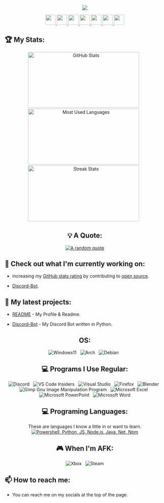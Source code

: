<div align="center">

  <a href="https://www.twitch.tv/gamingevolutioncentre" target="_blank" rel="noreferrer"><img
src="https://img.shields.io/twitch/status/gamingevolutioncentre?logo=twitchsx&style=for-the-badge&color=6441a4&labelColor=1c1917&label=TWITCH+STATUS" /></a>

  <a href="https://www.github.com/GamingEvolutionCentre" target="_blank" rel="noreferrer"> <picture> <source media="(prefers-color-scheme: dark)" srcset="https://raw.githubusercontent.com/danielcranney/readme-generator/main/public/icons/socials/github-dark.svg" /> <source media="(prefers-color-scheme: light)" srcset="https://raw.githubusercontent.com/danielcranney/readme-generator/main/public/icons/socials/github.svg" /> <img src="https://raw.githubusercontent.com/danielcranney/readme-generator/main/public/icons/socials/github.svg" width="32" height="32" /> </picture> </a>
  <a href="https://www.discord.gg/yWfKYRWDF6" target="_blank" rel="noreferrer"> <picture> <source media="(prefers-color-scheme: dark)" srcset="https://raw.githubusercontent.com/danielcranney/readme-generator/main/public/icons/socials/discord-dark.svg" /> <source media="(prefers-color-scheme: light)" srcset="https://raw.githubusercontent.com/danielcranney/readme-generator/main/public/icons/socials/discord.svg" /> <img src="https://raw.githubusercontent.com/danielcranney/readme-generator/main/public/icons/socials/discord.svg" width="32" height="32" /> </picture> </a>
  <a href="https://www.twitch.tv/gamingevolutioncentre" target="_blank" rel="noreferrer"> <picture> <source media="(prefers-color-scheme: dark)" srcset="https://raw.githubusercontent.com/danielcranney/readme-generator/main/public/icons/socials/twitch-dark.svg" /> <source media="(prefers-color-scheme: light)" srcset="https://raw.githubusercontent.com/danielcranney/readme-generator/main/public/icons/socials/twitch.svg" /> <img src="https://raw.githubusercontent.com/danielcranney/readme-generator/main/public/icons/socials/twitch.svg" width="32" height="32" /> </picture> </a>
  <a href="https://www.youtube.com/@GamingEvolutionCentre" target="_blank" rel="noreferrer"> <picture> <source media="(prefers-color-scheme: dark)" srcset="https://raw.githubusercontent.com/danielcranney/readme-generator/main/public/icons/socials/youtube-dark.svg" /> <source media="(prefers-color-scheme: light)" srcset="https://raw.youtube.svg" /> <img src="https://raw.githubusercontent.com/danielcranney/readme-generator/main/public/icons/socials/youtube.svg" width="32" height="32" /> </picture> </a>
  <a href="http://www.facebook.com/GamingEvolutionCentre" target="_blank" rel="noreferrer"> <picture> <source media="(prefers-color-scheme: dark)" srcset="https://raw.githubusercontent.com/danielcranney/readme-generator/main/public/icons/socials/facebook-dark.svg" /> <source media="(prefers-color-scheme: light)" srcset="https://raw.githubusercontent.com/danielcranney/readme-generator/main/public/icons/socials/facebook.svg" /> <img src="https://raw.githubusercontent.com/danielcranney/readme-generator/main/public/icons/socials/facebook.svg" width="32" height="32" /> </picture> </a>
  <a href="http://www.instagram.com/GamingEvolutionCentre" target="_blank" rel="noreferrer"> <picture> <source media="(prefers-color-scheme: dark)" srcset="https://raw.githubusercontent.com/danielcranney/readme-generator/main/public/icons/socials/instagram-dark.svg" /> <source media="(prefers-color-scheme: light)" srcset="https://raw.githubusercontent.com/danielcranney/readme-generator/main/public/icons/socials/instagram.svg" /> <img src="https://raw.githubusercontent.com/danielcranney/readme-generator/main/public/icons/socials/instagram.svg" width="32" height="32" /> </picture> </a>
  <a href="https://www.x.com/GamingEvoCentre" target="_blank" rel="noreferrer"> <picture> <source media="(prefers-color-scheme: dark)" srcset="https://raw.githubusercontent.com/danielcranney/readme-generator/main/public/icons/socials/twitter-dark.svg" /> <source media="(prefers-color-scheme: light)" srcset="https://raw.githubusercontent.com/danielcranney/readme-generator/main/public/icons/socials/twitter.svg" /> <img src="https://raw.githubusercontent.com/danielcranney/readme-generator/main/public/icons/socials/twitter.svg" width="32" height="32" /> </picture> </a>
</p>
</div>

## 🏆 My Stats:
<div class='container' align="center">
    <img height=175 width=350 alt="GitHub Stats" src="https://github-readme-stats.vercel.app/api?username=GamingEvolutionCentre&show_icons=true&theme=dark" />&nbsp;&nbsp;
    <img height=175 width=350 alt="Most Used Languages" src="https://github-readme-stats.vercel.app/api/top-langs/?username=GamingEvolutionCentre&show_icons=true&theme=dark&langs_count=8&layout=compact" />&nbsp;&nbsp;
    <img height=175 width=350 alt="Streak Stats" src="https://streak-stats.demolab.com/?user=GamingEvolutionCentre&theme=dark&layout=compact" />&nbsp;&nbsp;
</p>
</div>

<div align="center">

## 💡 A Quote:

[![A random quote](https://quotes-github-readme.vercel.app/api?type=horizontal&theme=dark)](https://github.com/piyushsuthar/github-readme-quotes)

</div>

## 👷 Check out what I'm currently working on:

- increasing my [GitHub stats rating](##🏆-my-stats) by contributing to [open source](https://opensource.com).

- [Discord-Bot](https://github.com/GamingEvolutionCentre/Gaming-Evolution-Centre-Bot).

## 🌱 My latest projects:
- [README](https://github.com/GamingEvolutionCentre/Gaming-Evolution-Centre) - My Profile & Readme.

- [Discord-Bot](https://github.com/GamingEvolutionCentre/Gaming-Evolution-Centre-Bot) - My Discord Bot written in Python.

<div align="center">

## OS:
![Windows11](https://img.shields.io/badge/Windows%2011-%230079d5.svg?style=for-the-badge&logo=Windows%2011&logoColor=white) &nbsp;
![Arch](https://img.shields.io/badge/Arch%20Linux-1793D1?logo=arch-linux&logoColor=fff&style=for-the-badge) &nbsp;
![Debian](https://img.shields.io/badge/Debian-D70A53?style=for-the-badge&logo=debian&logoColor=white) &nbsp;

## 💻 Programs I Use Regular:
![Discord](https://img.shields.io/badge/Discord-%235865F2.svg?style=for-the-badge&logo=discord&logoColor=white) &nbsp;
![VS Code Insiders](https://img.shields.io/badge/VS%20Code%20Insiders-35b393.svg?style=for-the-badge&logo=visual-studio-code&logoColor=white) &nbsp;
![Visual Studio](https://img.shields.io/badge/Visual%20Studio-5C2D91.svg?style=for-the-badge&logo=visual-studio&logoColor=white) &nbsp;
![Firefox](https://img.shields.io/badge/Firefox-FF7139?style=for-the-badge&logo=Firefox-Browser&logoColor=white) &nbsp;
![Blender](https://img.shields.io/badge/blender-%23F5792A.svg?style=for-the-badge&logo=blender&logoColor=white) &nbsp;
![Gimp Gnu Image Manipulation Program](https://img.shields.io/badge/Gimp-657D8B?style=for-the-badge&logo=gimp&logoColor=FFFFFF) &nbsp;
![Microsoft Excel](https://img.shields.io/badge/Microsoft_Excel-217346?style=for-the-badge&logo=microsoft-excel&logoColor=white) &nbsp;
![Microsoft PowerPoint](https://img.shields.io/badge/Microsoft_PowerPoint-B7472A?style=for-the-badge&logo=microsoft-powerpoint&logoColor=white) &nbsp;
![Microsoft Word](https://img.shields.io/badge/Microsoft_Word-2B579A?style=for-the-badge&logo=microsoft-word&logoColor=white)

## 💻 Programing Languages:
These are languages I know a little in or want to learn.
[![Powershell, Python, JS, Node.js, Java, Net, Npm](https://skillicons.dev/icons?i=ps,py,js,nodejs,java,dotnet,npm)](https://skillicons.dev)


## 🎮 When I'm AFK:
![Xbox](https://img.shields.io/badge/xbox-%23107C10.svg?style=for-the-badge&logo=xbox&logoColor=white) &nbsp;
![Steam](https://img.shields.io/badge/steam-%23000000.svg?style=for-the-badge&logo=steam&logoColor=white)
</div>


## 📫 How to reach me:
- You can reach me on my socials at the top of the page.
